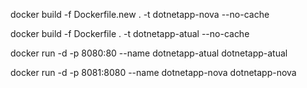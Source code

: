 docker build  -f Dockerfile.new . -t dotnetapp-nova --no-cache

docker build  -f Dockerfile . -t dotnetapp-atual --no-cache

docker run -d -p 8080:80 --name dotnetapp-atual dotnetapp-atual

docker run -d -p 8081:8080 --name dotnetapp-nova dotnetapp-nova